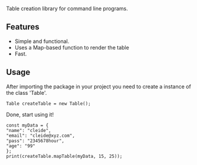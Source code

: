 <!-- 
This README describes the package. If you publish this package to pub.dev,
this README's contents appear on the landing page for your package.

For information about how to write a good package README, see the guide for
[writing package pages](https://dart.dev/guides/libraries/writing-package-pages). 

For general information about developing packages, see the Dart guide for
[creating packages](https://dart.dev/guides/libraries/create-library-packages)
and the Flutter guide for
[developing packages and plugins](https://flutter.dev/developing-packages). 
-->

Table creation library for command line programs.

## Features
- Simple and functional.
- Uses a Map-based function to render the table
- Fast.

## Usage

After importing the package in your project you need to create a instance of the class 'Table'.
```
Table createTable = new Table();
```

Done, start using  it!
```
const myData = { 
"name": "cleide", 
"email": "cleide@xyz.com",
"pass": "2345678hour",
"age": "99"
};
print(createTable.mapTable(myData, 15, 25));
```
